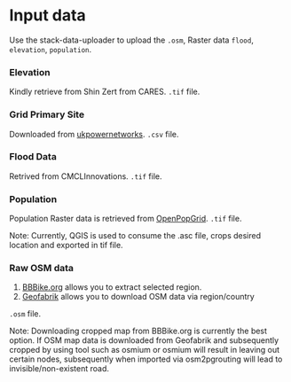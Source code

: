 # Input data
Use the stack-data-uploader to upload the `.osm`, Raster data `flood`, `elevation`, `population`.

### Elevation 
Kindly retrieve from Shin Zert from CARES. `.tif` file.

### Grid Primary Site
Downloaded from [ukpowernetworks](https://ukpowernetworks.opendatasoft.com/explore/dataset/grid-and-primary-sites/information/?disjunctive.sitename&disjunctive.powertransformercount&disjunctive.local_authority&location=14,52.76712,0.42611&basemap=jawg.light). `.csv` file. 

### Flood Data
Retrived from CMCLInnovations. `.tif` file.

### Population
Population Raster data is retrieved from [OpenPopGrid](http://openpopgrid.geodata.soton.ac.uk/). `.tif` file. 

Note: Currently, QGIS is used to consume the .asc file, crops desired location and exported in tif file. 

### Raw OSM data
1) [BBBike.org](https://extract.bbbike.org/) allows you to extract selected region. 
2) [Geofabrik](https://download.geofabrik.de/) allows you to download OSM data via region/country 

`.osm` file.

Note: 
Downloading cropped map from BBBike.org is currently the best option. If OSM map data is downloaded from Geofabrik and subsequently cropped by using tool such as osmium or osmium will result in leaving out certain nodes, subsequently when imported via osm2pgrouting will lead to invisible/non-existent road.